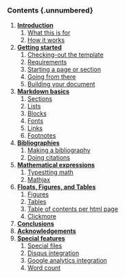 ### Contents  {.unnumbered}

1.  **[Introduction](01-introduction.html)**
    1.  [What this is for](01-introduction.html#what-this-is-for)
    1.  [How it works](01-introduction.html#how-it-works)
1.  **[Getting started](02-getting-started.html)**
    1.  [Checking-out the template](02-getting-started.html#checking-out-the-template)
    1.  [Requirements](02-getting-started.html#requirements)
    1.  [Starting a page or section](02-getting-started.html#starting-a-page-or-section)
    1.  [Going from there](02-getting-started.html#going-from-there)
    1.  [Building your document](02-getting-started.html#building-your-document)
1.  **[Markdown basics](03-basics.html)**
    1.  [Sections](03-basics.html#sections)
    1.  [Lists](03-basics.html#sec:lists)
    1.  [Blocks](03-basics.html#blocks)
    1.  [Fonts](03-basics.html#fonts)
    1.  [Links](03-basics.html#links)
    1.  [Footnotes](03-basics.html#sec:footnotes)
1.  **[Bibliographies](04-bibliographies.html)**
    1.  [Making a bibliography](04-bibliographies.html#making-a-bibliography)
    1.  [Doing citations](04-bibliographies.html#doing-citations)
1.  **[Mathematical expressions](05-math.html)**
    1.  [Typestting math](05-math.html#typestting-math)
    1.  [Mathjax](05-math.html#mathjax)
1.  **[Floats, Figures, and Tables](06-figs-tables.html)**
    1.  [Figures](06-figs-tables.html#figures)
    1.  [Tables](06-figs-tables.html#tables)
    1.  [Table of contents per html page](06-figs-tables.html#table-of-contents-per-html-page)
    1.  [Clickmore](06-figs-tables.html#clickmore)
1.  **[Conclusions](07-conclusions.html)**
1.  **[Acknowledgements](08-acknowledgements.html)**
1.  **[Special features](09-appendix-a.html)**
    1.  [Special files](09-appendix-a.html#special-files)
    1.  [Disqus integration](09-appendix-a.html#disqus-integration)
    1.  [Google analytics integration](09-appendix-a.html#google-analytics-integration)
    1.  [Word count](09-appendix-a.html#word-count)


